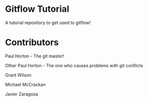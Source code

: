 # Gitflow Tutorial
A tutorial repository to get used to gitflow!

# Contributors
Paul Horton - The git master!

Other Paul Horton - The one who causes problems with git conflicts

Grant Wilson

Michael McCrackan

Javier Zaragoza
